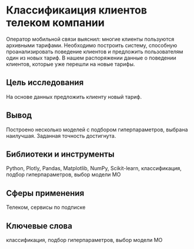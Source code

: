 # Классификаиция клиентов телеком компании
Оператор мобильной связи выяснил: многие клиенты пользуются архивными тарифами. Необходимо построить систему, способную проанализировать поведение клиентов и предложить пользователям один из новых тариф. В нашем распоряжении данные о поведении клиентов, которые уже перешли на новые тарифы.

## Цель исследования
На основе данных предложить клиенту новый тариф.

## Вывод
Построено несколько моделей с подбором гиперпараметров, выбрана наилучшая. Заданная точность достигнута.

## Библиотеки и инструменты
Python, Plotly, Pandas, Matplotlib, NumPy, Scikit-learn, классификация, подбор гиперпараметров, выбор модели МО

## Сферы применения
Телеком, сервисы по подписке

## Ключевые слова
классификация, подбор гиперпараметров, выбор модели МО
